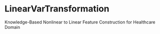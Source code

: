 # LinearVarTransformation
Knowledge-Based Nonlinear to Linear Feature Construction for Healthcare Domain
